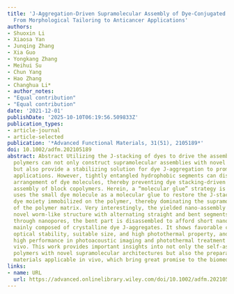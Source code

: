 ```yaml
---
title: 'J‐Aggregation‐Driven Supramolecular Assembly of Dye‐Conjugated Block Polymers:
  From Morphological Tailoring to Anticancer Applications'
authors:
- Shuoxin Li
- Xiaosa Yan
- Junqing Zhang
- Xia Guo
- Yongkang Zhang
- Meihui Su
- Chun Yang
- Hao Zhang
- Changhua Li*
- author_notes:
- "Equal contribution"
- "Equal contribution"
date: '2021-12-01'
publishDate: '2025-10-10T06:19:56.509833Z'
publication_types:
- article-journal
- article-selected
publication: '*Advanced Functional Materials, 31(51), 2105189*'
doi: 10.1002/adfm.202105189
abstract: Abstract Utilizing the J‐stacking of dyes to drive the assembly of amphiphilic
  polymers can not only construct supramolecular assemblies with novel architectures
  but also provide a stabilizing solution for dye J‐aggregation to promote its biomedical
  applications. However, tightly entangled hydrophobic segments can disrupt the orderly
  arrangement of dye molecules, thereby preventing dye stacking‐driven supramolecular
  assembly of block copolymers. Herein, a “molecular glue” strategy is reported that
  uses the small dye molecule as a molecular glue to restore the J‐stacking of the
  dye moiety immobilized on the polymer, thereby dominating the supramolecular assembly
  of the polymer matrix. Very interestingly, the yielded nano‐assembly exhibits a
  novel worm‐like structure with alternating straight and bent segments. By passing
  through nanopores, the bent part is disassembled to afford short nanorod NR‐J812
  mainly composed of crystalline dye J‐aggregates. It shows favorable colloidal and
  optical stability, suitable size, and high photothermal property, and demonstrates
  high performance in photoacoustic imaging and photothermal treatment of tumors in
  vivo. This work provides important insights into not only the self‐assembly of amphiphilic
  polymers with novel supramolecular architectures but also the preparation of J‐aggregate
  materials applicable in vivo, which bring great promise to the biomedical fields.
links:
- name: URL
  url: https://advanced.onlinelibrary.wiley.com/doi/10.1002/adfm.202105189
---
```

